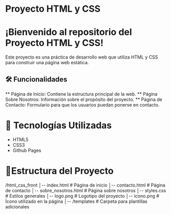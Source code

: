 # Proyecto HTML y CSS

# ¡Bienvenido al repositorio del Proyecto HTML y CSS!
Este proyecto es una práctica de desarrollo web que utiliza HTML y CSS para construir una página web estática.

## 🛠 Funcionalidades
 ** Página de Inicio: Contiene la estructura principal de la web.
** Página Sobre Nosotros: Información sobre el propósito del proyecto.
** Página de Contacto: Formulario para que los usuarios puedan ponerse en contacto.

# 🌟 Tecnologías Utilizadas
- HTML5
- CSS3
- Github Pages
  
# 📂Estructura del Proyecto
/html_css_front
│-- index.html             # Página de inicio
│-- contacto.html          # Página de contacto
│-- sobre_nosotros.html    # Página sobre nosotros
│-- styles.css             # Estilos generales
│-- logo.png               # Logotipo del proyecto
│-- icono.png              # Ícono utilizado en la página
│-- /templates             # Carpeta para plantillas adicionales
